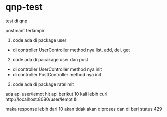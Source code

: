 # qnp-test
test di qnp

postmant terlampir

1. code ada di package user 
  - di controller UserController method nya list, add, del, get

2. code ada di pacakage user dan post
  - di controller UserController method nya init
  - di controller PostController method nya init

3. code ada di package ratelimit

ada api user/lemot hit api berikut 10 kali lebih
curl http://localhost:8080/user/lemot &

maka response lebih dari 10 akan tidak akan diproses dan di beri status 429

